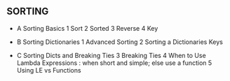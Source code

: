 ## SORTING
- A Sorting Basics
 1 Sort
 2 Sorted
 3 Reverse 
 4 Key

- B Sorting Dictionaries
 1 Advanced Sorting
 2 Sorting a Dictionaries Keys

- C Sorting Dicts and Breaking Ties
 3 Breaking Ties
 4 When to Use Lambda Expressions : when short and simple; else use a function
 5 Using LE vs Functions
